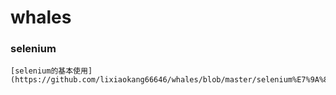 # whales

### selenium

```
[selenium的基本使用](https://github.com/lixiaokang66646/whales/blob/master/selenium%E7%9A%84%E5%9F%BA%E6%9C%AC%E4%BD%BF%E7%94%A8.md#selenium%E7%9A%84%E5%9F%BA%E6%9C%AC%E4%BD%BF%E7%94%A8)
```

